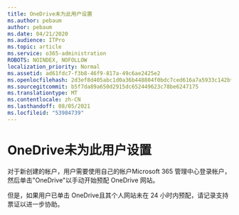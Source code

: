 ```yaml
---
title: OneDrive未为此用户设置
ms.author: pebaum
author: pebaum
ms.date: 04/21/2020
ms.audience: ITPro
ms.topic: article
ms.service: o365-administration
ROBOTS: NOINDEX, NOFOLLOW
localization_priority: Normal
ms.assetid: ad61fdc7-f3b8-46f9-817a-49c6ae2425e2
ms.openlocfilehash: 2d3ef8d405abc1d0a36b448804f0bdc7ced616a7a5933c142bfd3dd7e4596bd0
ms.sourcegitcommit: b5f7da89a650d2915dc652449623c78be6247175
ms.translationtype: MT
ms.contentlocale: zh-CN
ms.lasthandoff: 08/05/2021
ms.locfileid: "53984739"
---
```

# <a name="onedrive-is-not-provisioned-for-this-user"></a>OneDrive未为此用户设置

对于新创建的帐户，用户需要使用自己的帐户Microsoft 365 管理中心登录帐户，然后单击"OneDrive"以手动开始预配 OneDrive 网站。
  
但是，如果用户已单击 OneDrive且其个人网站未在 24 小时内预配，请记录支持票证以进一步协助。
  

